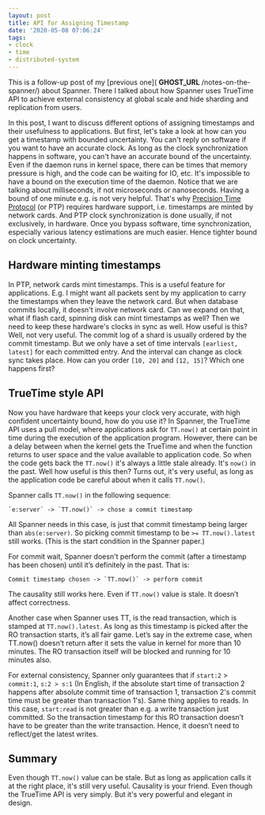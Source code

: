 ```yaml
---
layout: post
title: API for Assigning Timestamp
date: '2020-05-08 07:06:24'
tags:
- clock
- time
- distributed-system
---
```


This is a follow-up post of my [previous one]( __GHOST_URL__ /notes-on-the-spanner/) about Spanner. There I talked about how Spanner uses TrueTime API to achieve external consistency at global scale and hide sharding and replication from users.

In this post, I want to discuss different options of assigning timestamps and their usefulness to applications. But first, let's take a look at how can you get a timestamp with bounded uncertainty. You can't reply on software if you want to have an accurate clock. As long as the clock synchronization happens in software, you can't have an accurate bound of the uncertainty. Even if the daemon runs in kernel space, there can be times that memory pressure is high, and the code can be waiting for IO, etc. It's impossible to have a bound on the execution time of the daemon. Notice that we are talking about milliseconds, if not microseconds or nanoseconds. Having a bound of one minute e.g. is not very helpful. That's why [Precision Time Protocol](https://en.wikipedia.org/wiki/Precision_Time_Protocol) (or PTP) requires hardware support, i.e. timestamps are minted by network cards. And PTP clock synchronization is done usually, if not exclusively, in hardware. Once you bypass software, time synchronization, especially various latency estimations are much easier. Hence tighter bound on clock uncertainty.

## Hardware minting timestamps

In PTP, network cards mint timestamps. This is a useful feature for applications. E.g. I might want all packets sent by my application to carry the timestamps when they leave the network card. But when database commits locally, it doesn't involve network card. Can we expand on that, what if flash card, spinning disk can mint timestamps as well? Then we need to keep these hardware's clocks in sync as well. How useful is this? Well, not very useful. The commit log of a shard is usually ordered by the commit timestamp. But we only have a set of time intervals `[earliest, latest]` for each committed entry. And the interval can change as clock sync takes place. How can you order `[10, 20]` and `[12, 15]`? Which one happens first?

## TrueTime style API

Now you have hardware that keeps your clock very accurate, with high confident uncertainty bound, how do you use it? In Spanner, the TrueTime API uses a pull model, where applications ask for `TT.now()` at certain point in time during the execution of the application program. However, there can be a delay between when the kernel gets the TrueTime and when the function returns to user space and the value available to application code. So when the code gets back the `TT.now()` it's always a little stale already. It's `now()` in the past. Well how useful is this then? Turns out, it's very useful, as long as the application code be careful about when it calls `TT.now()`.

Spanner calls `TT.now()` in the following sequence:

    `e:server` -> `TT.now()` -> chose a commit timestamp

All Spanner needs in this case, is just that commit timestamp being larger than `abs(e:server)`. So picking commit timestamp to be `>= TT.now().latest` still works. (This is the start condition in the Spanner paper.)

For commit wait, Spanner doesn't perform the commit (after a timestamp has been chosen) until it’s definitely in the past. That is:

    Commit timestamp chosen -> `TT.now()` -> perform commit

The causality still works here. Even if `TT.now()` value is stale. It doesn’t affect correctness.

Another case when Spanner uses TT, is the read transaction, which is stamped at `TT.now().latest`. As long as this timestamp is picked after the RO transaction starts, it’s all fair game. Let’s say in the extreme case, when TT.now() doesn’t return after it sets the value in kernel for more than 10 minutes. The RO transaction itself will be blocked and running for 10 minutes also.

For external consistency, Spanner only guarantees that if `start:2` \> `commit:1`, `s:2 > s:1` (In English, if the absolute start time of transaction 2 happens after absolute commit time of transaction 1, transaction 2's commit time must be greater than transaction 1's). Same thing applies to reads. In this case, `start:read` is not greater than e.g. a write transaction just committed. So the transaction timestamp for this RO transaction doesn’t have to be greater than the write transaction. Hence, it doesn’t need to reflect/get the latest writes.

## Summary

Even though `TT.now()` value can be stale. But as long as application calls it at the right place, it's still very useful. Causality is your friend. Even though the TrueTime API is very simply. But it's very powerful and elegant in design.

<!--kg-card-end: markdown-->